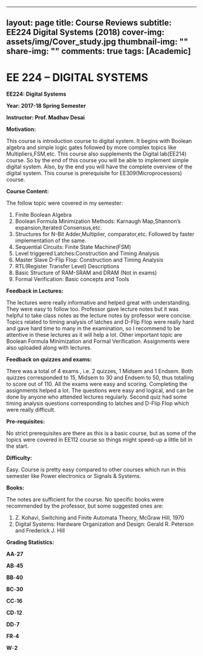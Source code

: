  ---
layout: page
title: Course Reviews
subtitle: EE224 Digital Systems (2018)
cover-img: assets/img/Cover_study.jpg
thumbnail-img: ""
share-img: ""
comments: true
tags: [Academic]
---

# EE 224 – DIGITAL SYSTEMS

**EE224: Digital Systems**

**Year: 2017-18 Spring Semester**

**Instructor: Prof. Madhav Desai**

**Motivation:**

This course is introduction course to digital system. It begins with Boolean algebra and simple logic gates followed by more complex topics like Multipliers,FSM,etc. This course also supplements the Digital lab(EE214) course. So by the end of this course you will be able to implement simple digital system. Also, by the end you will have the complete overview of the digital system. This course is prerequisite for EE309(Microprocessors) course.

**Course Content:**

The follow topic were covered in my semester:

1.  Finite Boolean Algebra
2.  Boolean Formula Minimization Methods: Karnaugh Map,Shannon’s expansion,Iterated Consensus,etc.
3.  Structures for N-Bit Adder,Multiplier, comparator,etc. Followed by faster implementation of the same.
4.  Sequential Circuits: Finite State Machine(FSM)
5.  Level triggered Latches:Construction and Timing Analysis
6.  Master Slave D-Flip Flop: Construction and Timing Analysis
7.  RTL(Register Transfer Level) Descriptions
8.  Basic Structure of RAM-SRAM and DRAM (Not in exams)
9.  Formal Verification: Basic concepts and Tools

**Feedback in Lectures:**

The lectures were really informative and helped great with understanding. They were easy to follow too. Professor gave lecture notes but it was helpful to take class notes as the lecture notes by professor were concise. Topics related to timing analysis of latches and D-Flip Flop were really hard and gave hard time to many in the examination, so I recommend to be attentive in these lectures as it will help a lot. Other important topic are Boolean Formula Minimization and Formal Verification. Assignments were also uploaded along with lectures.

**Feedback on quizzes and exams:**

There was a total of 4 exams , i.e. 2 quizzes, 1 Midsem and 1 Endsem. Both quizzes corresponded to 15, Midsem to 30 and Endsem to 50, thus totalling to score out of 110. All the exams were easy and scoring. Completing the assignments helped a lot. The questions were easy and logical, and can be done by anyone who attended lectures regularly. Second quiz had some timing analysis questions corresponding to latches and D-Flip Flop which were really difficult.

**Pre-requisites:**

No strict prerequisites are there as this is a basic course, but as some of the topics were covered in EE112 course so things might speed-up a little bit in the start.

**Difficulty:**

Easy. Course is pretty easy compared to other courses which run in this semester like Power electronics or Signals & Systems.

**Books:**

The notes are sufficient for the course. No specific books were recommended by the professor, but some suggested ones are:

1.  Z. Kohavi, Switching and Finite Automata Theory, McGraw Hill, 1970
2.  Digital Systems: Hardware Organization and Design: Gerald R. Peterson and Frederick J. Hill

**Grading Statistics:**

**AA**-**27**

**AB**-**45**

**BB**-**40**

**BC**-**30**

**CC**-**16**

**CD**-**12**

**DD**-**7**

**FR**-**4**

**W**-**2**

